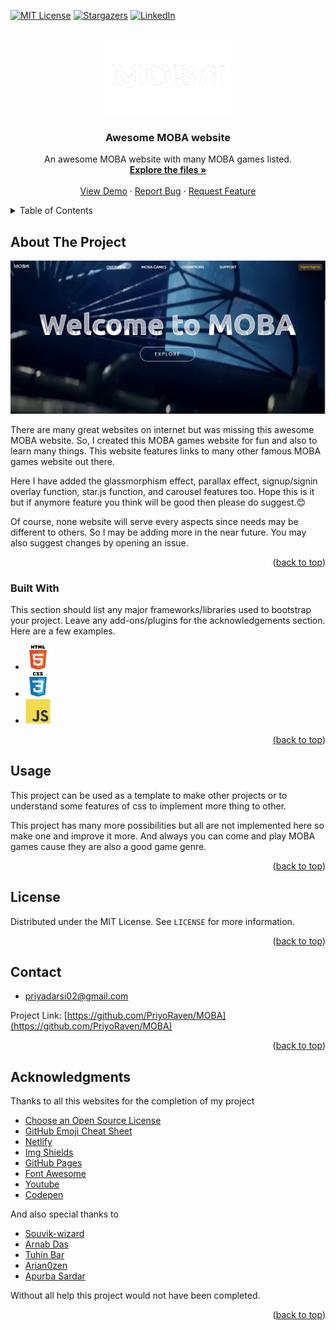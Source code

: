 <a name="readme-top"></a>
<!-- 
** Thanks for checking out my readme file. If you think adding anymore to this readme will make the readme more good then please do make suggestion.

** simply open an issue with the tag "enhancement" and say what i need to add or change.

** Don't forget to give the project a star!

** Thanks again! now make something AMAZING! :D
 -->
[![MIT License][license-shield]][license-url]
[![Stargazers][stars-shield]][stars-url]
[![LinkedIn][linkedin-shield]][linkedin-url]


<!-- PROJECT LOGO -->
<br/>
<div align="center">
  <a href="https://github.com/PriyoRaven/MOBA">
    <img src="assets/gallery/Moba.png" alt="Logo" width="200" height="120">
  </a>

  <h3 align="center">Awesome MOBA website</h3>

  <p align="center">
    An awesome MOBA website with many MOBA games listed.
    <br />
    <a href="https://github.com/PriyoRaven/MOBA"><strong>Explore the files »</strong></a>
    <br />
    <br />
    <a href="https://moba-priyo-raven.netlify.app/">View Demo</a>
    ·
    <a href="https://github.com/PriyoRaven/MOBA/issues">Report Bug</a>
    ·
    <a href="https://github.com/PriyoRaven/MOBA/issues">Request Feature</a>
  </p>
</div>

<!-- TABLE OF CONTENTS -->
<details>
  <summary>Table of Contents</summary>
  <ol>
    <li>
      <a href="#about-the-project">About The Project</a>
      <ul>
        <li><a href="#built-with">Built With</a></li>
      </ul>
   </li>
    <li><a href="#usage">Usage</a></li>
    <li><a href="#license">License</a></li>
    <li><a href="#contact">Contact</a></li>
    <li><a href="#acknowledgments">Acknowledgments</a></li>
  </ol>
</details>


<!-- ABOUT THE PROJECT -->
## About The Project

[![Product Name Screen Shot][product-screenshot]](https://example.com)

There are many great websites on internet but was missing this awesome MOBA website. So, I created this MOBA games website for fun and also to learn many things. This website features links to many other famous MOBA games website out there.

Here I have added the glassmorphism effect, parallax effect, signup/signin overlay function, star.js function, and carousel features too. Hope this is it but if anymore feature you think will be good then please do suggest.😊

Of course, none website will serve every aspects since needs may be different to others. So I may be adding more in the near future. You may also suggest changes by opening an issue.

<p align="right">(<a href="#readme-top">back to top</a>)</p>


### Built With

This section should list any major frameworks/libraries used to bootstrap your project. Leave any add-ons/plugins for the acknowledgements section. Here are a few examples.

* <a href="https://www.w3.org/html/" target="_blank"> <img src="https://raw.githubusercontent.com/devicons/devicon/master/icons/html5/html5-original-wordmark.svg" alt="html5" width="40" height="40"/> </a>
* <a href="https://www.w3schools.com/css/" target="_blank"> <img src="https://raw.githubusercontent.com/devicons/devicon/master/icons/css3/css3-original-wordmark.svg" alt="css3" width="40" height="40"/> </a>
* <a href="https://developer.mozilla.org/en-US/docs/Web/JavaScript" target="_blank"> <img src="https://raw.githubusercontent.com/devicons/devicon/master/icons/javascript/javascript-original.svg" alt="javascript" width="40" height="40"/>

<p align="right">(<a href="#readme-top">back to top</a>)</p>


<!-- USAGE EXAMPLES -->
## Usage

This project can be used as a template to make other projects or to understand some features of css to implement more thing to other.
 
This project has many more possibilities but all are not implemented here so make one and improve it more. And always you can come and play MOBA games cause they are also a good game genre.

<p align="right">(<a href="#readme-top">back to top</a>)</p>

 
<!-- LICENSE -->
## License

Distributed under the MIT License. See `LICENSE` for more information.

<p align="right">(<a href="#readme-top">back to top</a>)</p>

 
<!-- CONTACT -->
## Contact

- priyadarsi02@gmail.com

Project Link: [https://github.com/PriyoRaven/MOBA](https://github.com/PriyoRaven/MOBA)

<p align="right">(<a href="#readme-top">back to top</a>)</p>

 
 <!-- ACKNOWLEDGMENTS -->
## Acknowledgments

Thanks to all this websites for the completion of my project

* [Choose an Open Source License](https://choosealicense.com)
* [GitHub Emoji Cheat Sheet](https://www.webpagefx.com/tools/emoji-cheat-sheet)
* [Netlify](https://www.netlify.com/)
* [Img Shields](https://shields.io)
* [GitHub Pages](https://pages.github.com)
* [Font Awesome](https://fontawesome.com)
* [Youtube](https://www.netlify.com/)
* [Codepen](https://codepen.io/)
 
And also special thanks to 

* <a href="https://github.com/souvik-wizard">Souvik-wizard</a>
* <a href="https://github.com/ArnabDas2001">Arnab Das</a>
* <a href="https://github.com/TuhinBar">Tuhin Bar</a>
* <a href="https://github.com/arian0zen">Arian0zen</a>
* <a href="https://github.com/Apurba-Sardar">Apurba Sardar</a>
 
 Without all help this project would not have been completed.
 
<p align="right">(<a href="#readme-top">back to top</a>)</p>

 
<!-- ** Mark down links and URLS -->
[license-shield]: https://img.shields.io/github/license/PriyoRaven/MOBA.svg?style=for-the-badge
[license-url]: https://github.com/PriyoRaven/MOBA/blob/master/LICENSE.txt
[stars-shield]: https://img.shields.io/github/stars/PriyoRaven/MOBA.svg?style=for-the-badge
[stars-url]: https://github.com/PriyoRaven/MOBA/stargazers
[linkedin-shield]: https://img.shields.io/badge/-LinkedIn-black.svg?style=for-the-badge&logo=linkedin&colorB=555
[linkedin-url]: https://www.linkedin.com/in/priyadarsi-halder-786a8a237/
[product-screenshot]: assets/gallery/screenshot.jpeg
